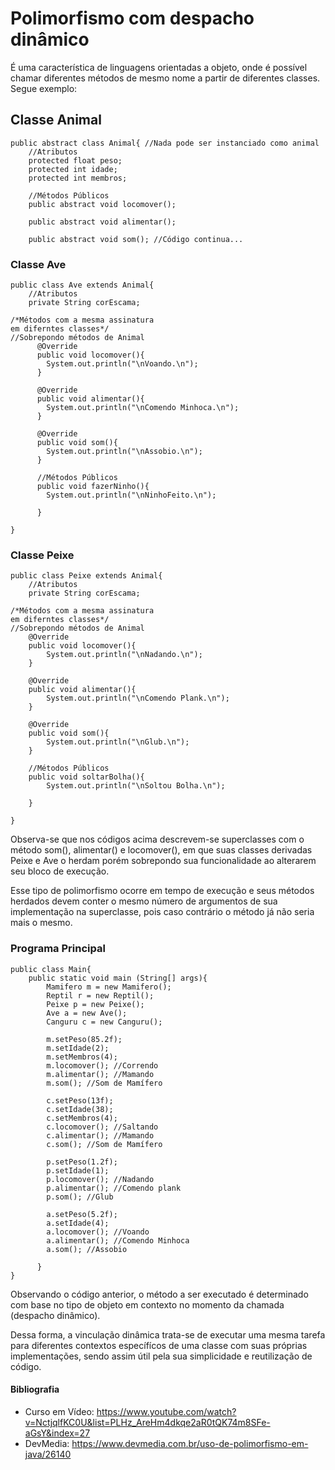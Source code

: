# Polimorfismo com despacho dinâmico

É uma característica de linguagens orientadas a objeto, onde é possível chamar diferentes métodos de mesmo nome a partir de diferentes classes. 
Segue exemplo:
## Classe Animal

    public abstract class Animal{ //Nada pode ser instanciado como animal
	    //Atributos
	    protected float peso;
	    protected int idade;
	    protected int membros;
	
	    //Métodos Públicos
	    public abstract void locomover();

	    public abstract void alimentar();
	
	    public abstract void som(); //Código continua...          
### Classe Ave
    public class Ave extends Animal{
	    //Atributos
	    private String corEscama;
	
	/*Métodos com a mesma assinatura
	em diferntes classes*/
	//Sobrepondo métodos de Animal
	      @Override
	      public void locomover(){
		    System.out.println("\nVoando.\n");
	      }
	
	      @Override
	      public void alimentar(){
		    System.out.println("\nComendo Minhoca.\n");	
	      }

	      @Override
	      public void som(){
		    System.out.println("\nAssobio.\n");	
	      }
	
	      //Métodos Públicos
	      public void fazerNinho(){
		    System.out.println("\nNinhoFeito.\n");	
		
	      }
	
    }
### Classe Peixe
    public class Peixe extends Animal{
	    //Atributos
	    private String corEscama;
	
	/*Métodos com a mesma assinatura
	em diferntes classes*/
	//Sobrepondo métodos de Animal
	    @Override
	    public void locomover(){
		    System.out.println("\nNadando.\n");
	    }
	
	    @Override
	    public void alimentar(){
		    System.out.println("\nComendo Plank.\n");	
	    }

	    @Override
	    public void som(){
		    System.out.println("\nGlub.\n");	
	    }
	
	    //Métodos Públicos
	    public void soltarBolha(){
		    System.out.println("\nSoltou Bolha.\n");	
		
	    }
	
    }

Observa-se que nos códigos acima descrevem-se superclasses com o método som(), alimentar() e locomover(), em que suas classes derivadas Peixe e Ave o herdam porém sobrepondo sua funcionalidade ao alterarem seu bloco de execução.

Esse tipo de polimorfismo ocorre em tempo de execução e seus métodos herdados devem conter o mesmo número de argumentos de sua implementação na superclasse, pois caso contrário o método já não seria mais o mesmo.

### Programa Principal
    public class Main{
	    public static void main (String[] args){
		    Mamifero m = new Mamifero();
		    Reptil r = new Reptil();
		    Peixe p = new Peixe();
		    Ave a = new Ave();
		    Canguru c = new Canguru();
		
		    m.setPeso(85.2f);
		    m.setIdade(2);
		    m.setMembros(4);
		    m.locomover(); //Correndo
		    m.alimentar(); //Mamando
		    m.som(); //Som de Mamífero

		    c.setPeso(13f);
		    c.setIdade(38);
		    c.setMembros(4);
		    c.locomover(); //Saltando
		    c.alimentar(); //Mamando
		    c.som(); //Som de Mamífero
		
		    p.setPeso(1.2f);
		    p.setIdade(1);
		    p.locomover(); //Nadando
		    p.alimentar(); //Comendo plank
		    p.som(); //Glub
		
		    a.setPeso(5.2f);
	    	a.setIdade(4);
		    a.locomover(); //Voando
		    a.alimentar(); //Comendo Minhoca
		    a.som(); //Assobio

	      }
    }
    
Observando o código anterior, o método a ser executado é determinado com base no tipo de objeto em contexto no momento da chamada (despacho dinâmico).

Dessa forma, a vinculação dinâmica trata-se de executar uma mesma tarefa para diferentes contextos específícos de uma classe com suas próprias implementações, sendo assim útil pela sua simplicidade e reutilização de código.

#### Bibliografia
* Curso em Vídeo: https://www.youtube.com/watch?v=NctjqlfKC0U&list=PLHz_AreHm4dkqe2aR0tQK74m8SFe-aGsY&index=27
* DevMedia: https://www.devmedia.com.br/uso-de-polimorfismo-em-java/26140

  
     
    
